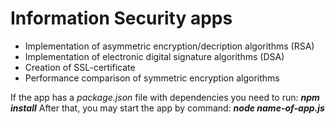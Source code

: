 # Information Security apps

- Implementation of asymmetric encryption/decription algorithms (RSA)
- Implementation of electronic digital signature algorithms (DSA)
- Creation of SSL-certificate
- Performance comparison of symmetric encryption algorithms

If the app has a _package.json_ file with dependencies you need to run: **_npm install_**
After that, you may start the app by command: **_node name-of-app.js_**
  
  
